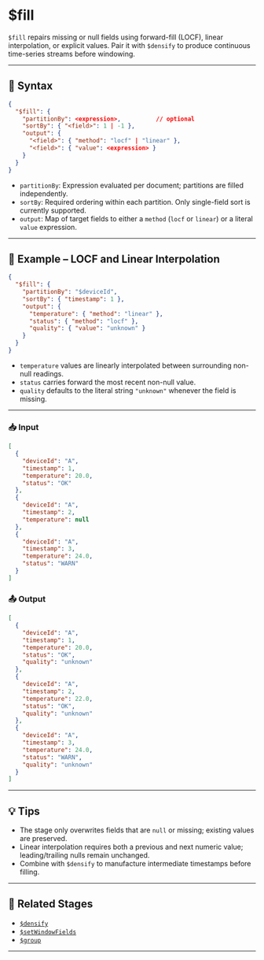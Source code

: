 # $fill

`$fill` repairs missing or null fields using forward-fill (LOCF), linear interpolation, or explicit values. Pair it with `$densify` to produce continuous time-series streams before windowing.

---

## 📌 Syntax

```json
{
  "$fill": {
    "partitionBy": <expression>,          // optional
    "sortBy": { "<field>": 1 | -1 },
    "output": {
      "<field>": { "method": "locf" | "linear" },
      "<field>": { "value": <expression> }
    }
  }
}
```

- `partitionBy`: Expression evaluated per document; partitions are filled independently.
- `sortBy`: Required ordering within each partition. Only single-field sort is currently supported.
- `output`: Map of target fields to either a `method` (`locf` or `linear`) or a literal `value` expression.

---

## 🛒 Example – LOCF and Linear Interpolation

```json
{
  "$fill": {
    "partitionBy": "$deviceId",
    "sortBy": { "timestamp": 1 },
    "output": {
      "temperature": { "method": "linear" },
      "status": { "method": "locf" },
      "quality": { "value": "unknown" }
    }
  }
}
```

- `temperature` values are linearly interpolated between surrounding non-null readings.
- `status` carries forward the most recent non-null value.
- `quality` defaults to the literal string `"unknown"` whenever the field is missing.

---

### 📥 Input

```json
[
  {
    "deviceId": "A",
    "timestamp": 1,
    "temperature": 20.0,
    "status": "OK"
  },
  {
    "deviceId": "A",
    "timestamp": 2,
    "temperature": null
  },
  {
    "deviceId": "A",
    "timestamp": 3,
    "temperature": 24.0,
    "status": "WARN"
  }
]
```

### 📤 Output

```json
[
  {
    "deviceId": "A",
    "timestamp": 1,
    "temperature": 20.0,
    "status": "OK",
    "quality": "unknown"
  },
  {
    "deviceId": "A",
    "timestamp": 2,
    "temperature": 22.0,
    "status": "OK",
    "quality": "unknown"
  },
  {
    "deviceId": "A",
    "timestamp": 3,
    "temperature": 24.0,
    "status": "WARN",
    "quality": "unknown"
  }
]
```

---

## 💡 Tips

- The stage only overwrites fields that are `null` or missing; existing values are preserved.
- Linear interpolation requires both a previous and next numeric value; leading/trailing nulls remain unchanged.
- Combine with `$densify` to manufacture intermediate timestamps before filling.

---

## 🔗 Related Stages

- [`$densify`](./densify.md)
- [`$setWindowFields`](./setWindowFields.md)
- [`$group`](./group.md)

---
